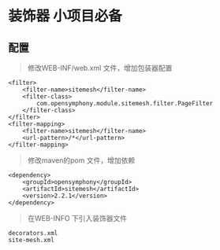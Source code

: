 # 装饰器 小项目必备

## 配置
> 修改WEB-INF/web.xml 文件，增加包装器配置

```
<filter>
    <filter-name>sitemesh</filter-name>
    <filter-class>
        com.opensymphony.module.sitemesh.filter.PageFilter
    </filter-class>
</filter>
<filter-mapping>
    <filter-name>sitemesh</filter-name>
    <url-pattern>/*</url-pattern>
</filter-mapping>
```

> 修改maven的pom 文件，增加依赖

```
<dependency>
    <groupId>opensymphony</groupId>
    <artifactId>sitemesh</artifactId>
    <version>2.2.1</version>
</dependency>
```

> 在WEB-INFO 下引入装饰器文件
```
decorators.xml
site-mesh.xml
```



